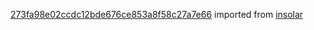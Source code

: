 [273fa98e02ccdc12bde676ce853a8f58c27a7e66](https://github.com/insolar/insolar/commit/273fa98e02ccdc12bde676ce853a8f58c27a7e66) imported from [insolar](https://github.com/insolar/insolar)

